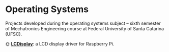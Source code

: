 # Operating Systems

Projects developed during the operating systems subject – sixth semester of Mechatronics Engineering course at Federal University of Santa Catarina (UFSC).

:sun_with_face: **[LCDisplay](https://github.com/jesuinovieira/os/tree/master/LCDisplay)**: a LCD display driver for Raspberry Pi.
